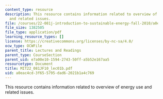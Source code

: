 ```yaml
---
content_type: resource
description: This resource contains information related to overview of energy use
  and related issues.
file: /courses/22-081j-introduction-to-sustainable-energy-fall-2010/a0eac4cd3f655795dad62021b1a4c769_MIT22_081JF10_lec01b.pdf
file_size: 1382505
file_type: application/pdf
learning_resource_types: []
license: https://creativecommons.org/licenses/by-nc-sa/4.0/
ocw_type: OCWFile
parent_title: Lectures and Readings
parent_type: CourseSection
parent_uid: e7a00e10-1594-2743-50ff-a5b52e167aa5
resourcetype: Document
title: MIT22_081JF10_lec01b.pdf
uid: a0eac4cd-3f65-5795-dad6-2021b1a4c769
---
```

This resource contains information related to overview of energy use and related issues.